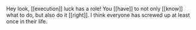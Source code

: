 Hey look, [[execution]] luck has a role! You [[have]] to not only [[know]] what to do, but also do it [[right]]. I think everyone has screwed up at least once in their life.